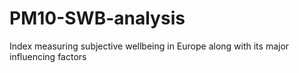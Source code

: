 # PM10-SWB-analysis
Index measuring subjective wellbeing in Europe along with its major influencing factors
